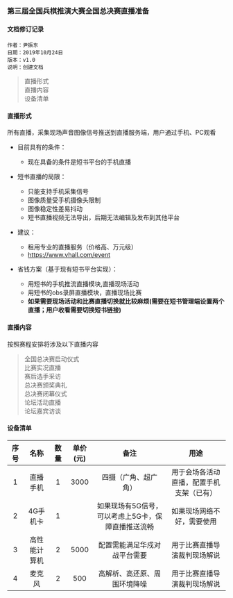 ### 第三届全国兵棋推演大赛全国总决赛直播准备

#### 文档修订记录
```
作者：尹振东
日期：2019年10月24日
版本：v1.0
说明：创建文档
```

>直播形式  
>直播内容  
>设备清单  

#### 直播形式
所有直播，采集现场声音图像信号推送到直播服务端，用户通过手机、PC观看

- 目前具有的条件：
    * 现在具备的条件是短书平台的手机直播

- 短书直播的局限：
    * 只能支持手机采集信号
    * 图像质量受手机摄像头限制
    * 图像稳定性差易抖动
    * 短书直播视频无法导出，后期无法编辑及发布到其他平台

- 建议：
    * 租用专业的直播服务（价格高、万元级）
    * https://www.vhall.com/event

- 省钱方案（基于现有短书平台实现）：
    * 用短书的手机推流直播模块,直播现场活动
    * 用短书的obs录屏直播模块，直播现场比赛
    * **如果需要现场活动和比赛直播切换就比较麻烦(需要在短书管理端设置两个直播；用户收看需要切换短书链接)**

#### 直播内容
按照赛程安排将涉及以下直播内容

>全国总决赛启动仪式  
>比赛实况直播  
>赛后选手采访  
>总决赛颁奖典礼  
>总决赛闭幕仪式  
>论坛活动直播  
>论坛嘉宾访谈  


#### 设备清单
|序号|名称|数量|单价(元)|备注|用途|
|:-:|:-:|:-:|:-:|:-:|:-:|
|1|直播手机|1|3000|四摄（广角、超广角）|用于会场各活动直播，配置手机支架（已有）|
|2|4G手机卡|1||如果现场有5G信号，可以考虑上5G卡，保障直播推送流畅|如果现场网络不好，需要使用|
|3|高性能计算机|2|5000|配置需能满足华戍对战平台需要|用于比赛直播导演裁判现场解说|
|4|麦克风|2|500|高解析、高还原、周围环境降噪|用于比赛直播导演裁判现场解说|
